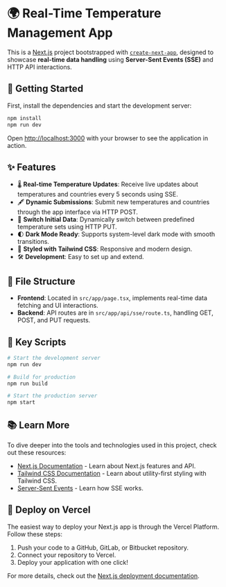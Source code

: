 
# 🌍 Real-Time Temperature Management App

This is a [Next.js](https://nextjs.org) project bootstrapped with [`create-next-app`](https://nextjs.org/docs/app/api-reference/cli/create-next-app), designed to showcase **real-time data handling** using **Server-Sent Events (SSE)** and HTTP API interactions.

## 🚀 Getting Started

First, install the dependencies and start the development server:

```bash
npm install
npm run dev
```

Open [http://localhost:3000](http://localhost:3000) with your browser to see the application in action.

## ✨ Features

- 🌡️ **Real-time Temperature Updates**: Receive live updates about temperatures and countries every 5 seconds using SSE.
- 🖋️ **Dynamic Submissions**: Submit new temperatures and countries through the app interface via HTTP POST.
- 🔄 **Switch Initial Data**: Dynamically switch between predefined temperature sets using HTTP PUT.
- 🌓 **Dark Mode Ready**: Supports system-level dark mode with smooth transitions.
- 🎨 **Styled with Tailwind CSS**: Responsive and modern design.
- 🛠️ **Development**: Easy to set up and extend.

## 📁 File Structure

- **Frontend**: Located in `src/app/page.tsx`, implements real-time data fetching and UI interactions.
- **Backend**: API routes are in `src/app/api/sse/route.ts`, handling GET, POST, and PUT requests.

## 🔑 Key Scripts

```bash
# Start the development server
npm run dev

# Build for production
npm run build

# Start the production server
npm start
```

## 📚 Learn More

To dive deeper into the tools and technologies used in this project, check out these resources:

- [Next.js Documentation](https://nextjs.org/docs) - Learn about Next.js features and API.
- [Tailwind CSS Documentation](https://tailwindcss.com/docs) - Learn about utility-first styling with Tailwind CSS.
- [Server-Sent Events](https://developer.mozilla.org/en-US/docs/Web/API/Server-sent_events) - Learn how SSE works.

## 🚢 Deploy on Vercel

The easiest way to deploy your Next.js app is through the Vercel Platform. Follow these steps:

1. Push your code to a GitHub, GitLab, or Bitbucket repository.
2. Connect your repository to Vercel.
3. Deploy your application with one click!

For more details, check out the [Next.js deployment documentation](https://nextjs.org/docs/deployment).
